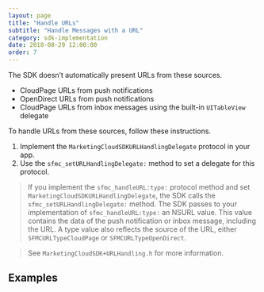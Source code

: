```yaml
---
layout: page
title: "Handle URLs"
subtitle: "Handle Messages with a URL"
category: sdk-implementation
date: 2018-08-29 12:00:00
order: 7
---
```


The SDK doesn’t automatically present URLs from these sources.
* CloudPage URLs from push notifications
* OpenDirect URLs from push notifications
* CloudPage URLs from inbox messages using the built-in `UITableView` delegate

To handle URLs from these sources, follow these instructions.

1. Implement the `MarketingCloudSDKURLHandlingDelegate` protocol in your app.
1. Use the `sfmc_setURLHandlingDelegate:` method to set a delegate for this protocol.

> If you implement the `sfmc_handleURL:type:` protocol method and set `MarketingCloudSDKURLHandlingDelegate`, the SDK calls the `sfmc_setURLHandlingDelegate:` method. The SDK passes to your implementation of `sfmc_handleURL:type:` an NSURL value. This value contains the data of the push notification or inbox message, including the URL. A type value also reflects the source of the URL, either `SFMCURLTypeCloudPage` or `SFMCURLTypeOpenDirect`.

> See `MarketingCloudSDK+URLHandling.h` for more information.

## Examples

<script src="https://gist.github.com/sfmc-mobilepushsdk/1b58f9577d22daa4467609263b56d922.js"></script>